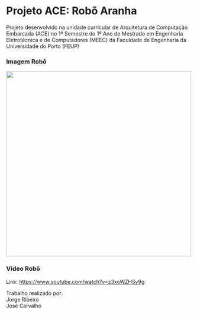 # Projeto ACE: Robô Aranha
Projeto desenvolvido na unidade curricular de Arquitetura de Computação Embarcada (ACE)
no 1º Semestre do 1º Ano de Mestrado em Engenharia Eletrotécnica e de Computadores (MEEC)
da Faculdade de Engenharia da Universidade do Porto (FEUP)

### Imagem Robô
<img src="https://user-images.githubusercontent.com/109107004/216404315-267d440c-456e-4652-a108-6951487624e6.jpg" width="500" height="500">

### Vídeo Robô
Link: https://www.youtube.com/watch?v=z3xoWZHSy9g

Trabalho realizado por:\
Jorge Ribeiro\
José Carvalho

